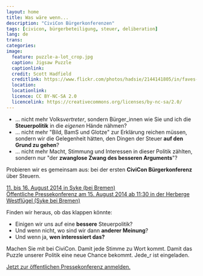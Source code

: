 ```yaml
---
layout: home
title: Was wäre wenn...
description: "CiviCon Bürgerkonferenzen"
tags: [civicon, bürgerbeteiligung, steuer, deliberation]
lang: de
trans:
categories:
image:
  feature: puzzle-a-lot_crop.jpg
  caption: Jigsaw Puzzle
  captionlink:
  credit: Scott Hadfield
  creditlink: https://www.flickr.com/photos/hadsie/2144141805/in/faves-93207791@N02/
  location:
  locationlink:
  licence: CC BY-NC-SA 2.0
  licencelink: https://creativecommons.org/licenses/by-nc-sa/2.0/
---
```


- ... nicht mehr Volks*vertreter*, sondern Bürger_innen wie Sie und ich die **Steuerpolitik** in die *eigenen* Hände nähmen?
- ... nicht mehr "Bild, BamS und Glotze" zur Erklärung reichen müssen, sondern wir die Gelegenheit hätten, den Dingen der Steuer **auf den Grund zu gehen**?
- ... nicht mehr Macht, Stimmung und Interessen in dieser Politik zählten, sondern nur "der **zwanglose Zwang des besseren Arguments**"?

Probieren wir es gemeinsam aus: bei der ersten **CiviCon Bürgerkonferenz** über Steuern.

<div markdown="0"><a href="/konferenz/" class="btn btn-info">11. bis 16. August 2014 in Syke (bei Bremen)</a></div>

<div markdown="0"><a href="/ergebnisse/" class="btn btn-danger">Öffentliche Pressekonferenz am 15. August 2014 ab 11:30 in der Herberge Westflügel (Syke bei Bremen)</a></div>

Finden wir heraus, ob das klappen könnte:

- Einigen wir uns auf eine **bessere** Steuerpolitik?
- Und wenn nicht, wo sind wir dann **anderer Meinung**?
- Und wenn ja, **wen interessiert das?**

Machen Sie mit bei CiviCon.
Damit jede Stimme zu Wort kommt.
Damit das Puzzle unserer Politik eine neue Chance bekommt.
Jede_r ist eingeladen.

<div markdown="0"><a href="/ergebnisse/" class="btn btn-success">Jetzt zur öffentlichen Pressekonferenz anmelden.</a></div>
